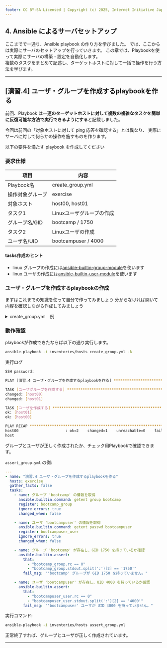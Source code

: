 ```yaml
---
footer: CC BY-SA Licensed | Copyright (c) 2025, Internet Initiative Japan Inc.
---
```


## 4. Ansible によるサーバセットアップ

ここまでで一通り、Ansible playbook の作り方を学びました。
では、ここからは実際にサーバのセットアップを行っていきます。
この章では、Playbookを使って実際にサーバの構築・設定を自動化します。  
複数のタスクをまとめて記述し、ターゲットホストに対して一括で操作を行う方法を学びます。

---

## [演習.4] ユーザ・グループを作成するplaybookを作る

前回、Playbook は**一連のターゲットホストに対して複数の複雑なタスクを簡単に反復可能な方法で実行できるようにする**と記載しました。

今回は前回の「対象ホストに対して ping 応答を確認する」とは異なり、
実際にサーバに対して何らかの操作を施すものを作ります。

以下の要件を満たす playbook を作成してください

### 要求仕様

| 項目             | 内容                       |
|------------------|----------------------------|
| Playbook名       | create_group.yml           |
| 操作対象グループ | exercise                   |
| 対象ホスト       | host00, host01             |
| タスク1          | Linuxユーザグループの作成  |
| グループ名/GID   | bootcamp / 1750            |
| タスク2          | Linuxユーザの作成          |
| ユーザ名/UID     | bootcampuser / 4000        |

#### tasks作成のヒント

- linux グループの作成には[ansible-builtin-group-module](https://docs.ansible.com/ansible/latest/collections/ansible/builtin/group_module.html#ansible-collections-ansible-builtin-group-module)を使います
- linux ユーザの作成には[ansible-builtin-user-module](https://docs.ansible.com/ansible/latest/collections/ansible/builtin/user_module.html#ansible-collections-ansible-builtin-user-module)を使います


### ユーザ・グループを作成するplaybookの作成

まずはこれまでの知識を使って自分で作ってみましょう
分からなければ開いて内容を確認しながら作成してみましょう

<details><summary>create_group.yml　例</summary>

```yaml
---
- name: "演習.4 ユーザ・グループを作成するplaybookを作る"
  hosts: exercise
  gather_facts: false
  tasks:
    - name: ユーザグループを作成する
      ansible.builtin.group:
        name: bootcamp
        gid: 1750
        state: present

    - name: ユーザを作成する
      ansible.builtin.user:
        name: bootcampuser
        uid: 4000
        group: bootcamp
        state: present
```

</details>

### 動作確認

playbookが作成できたならば以下の通り実行します。
```bash
ansible-playbook -i inventories/hosts create_group.yml -k
```

実行ログ

```bash
SSH password:

PLAY [演習.4 ユーザ・グループを作成するplaybookを作る] ***********************************************************************************************************************************************************************************

TASK [ユーザグループを作成する] **********************************************************************************************************************************************************************************************************
changed: [host00]
changed: [host01]

TASK [ユーザを作成する] ******************************************************************************************************************************************************************************************************************
ok: [host01]
ok: [host00]

PLAY RECAP *******************************************************************************************************************************************************************************************************************************
host00                     : ok=2    changed=1    unreachable=0    failed=0    skipped=0    rescued=0    ignored=0
host
```

グループとユーザが正しく作成されたか、チェック用Playbookで確認できます。

`assert_group.yml` の例:

```yaml
---
- name: "演習.4 ユーザ・グループを作成するplaybookを作る"
  hosts: exercise
  gather_facts: false
  tasks:
    - name: グループ 'bootcamp' の情報を取得
      ansible.builtin.command: getent group bootcamp
      register: bootcamp_group
      ignore_errors: true
      changed_when: false

    - name: ユーザ 'bootcampuser' の情報を取得
      ansible.builtin.command: getent passwd bootcampuser
      register: bootcampuser_user
      ignore_errors: true
      changed_when: false

    - name: グループ 'bootcamp' が存在し、GID 1750 を持っているか確認
      ansible.builtin.assert:
        that:
          - "bootcamp_group.rc == 0"
          - "bootcamp_group.stdout.split(':')[2] == '1750'"
        fail_msg: "'bootcamp' グループが GID 1750 を持っていません。"

    - name: ユーザ 'bootcampuser' が存在し、UID 4000 を持っているか確認
      ansible.builtin.assert:
        that:
          - "bootcampuser_user.rc == 0"
          - "bootcampuser_user.stdout.split(':')[2] == '4000'"
        fail_msg: "'bootcampuser' ユーザが UID 4000 を持っていません。"
```

実行コマンド:

```bash
ansible-playbook -i inventories/hosts assert_group.yml
```

正常終了すれば、グループとユーザが正しく作成されています。

---

<credit-footer/>

